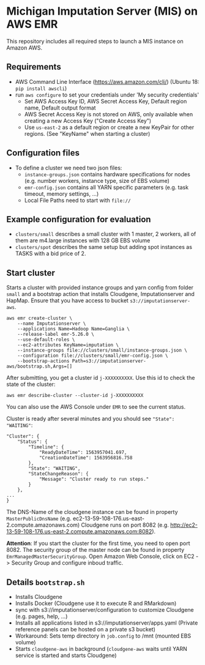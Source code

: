 # Michigan Imputation Server (MIS) on AWS EMR

This repository includes all required steps to launch a MIS instance on Amazon AWS. 

## Requirements
- AWS Command Line Interface (https://aws.amazon.com/cli/) (Ubuntu 18: `pip install awscli`)
- run `aws configure` to set your credentials under 'My security credentials'
  - Set AWS Access Key ID, AWS Secret Access Key, Default region name, Default output format
  - AWS Secret Access Key is not stored on AWS, only available when creating a new Access Key ("Create Access Key")
  - Use `us-east-2` as a default region or create a new KeyPair for other regions. (See "KeyName" when starting a cluster)


## Configuration files
- To define a cluster we need two json files:
  - `instance-groups.json` contains hardware specifications for nodes (e.g. number workers, instance type, size of EBS volume)
  - `emr-config.json` contains all YARN specific parameters (e.g. task timeout, memory settings, ...)
  - Local File Paths need to start with `file://`

## Example configuration for evaluation
- `clusters/small` describes a small cluster with 1 master, 2 workers, all of them are m4.large instances with 128 GB EBS volume
- `clusters/spot` describes the same setup but adding spot instances as TASKS with a bid price of 2.

## Start cluster

Starts a cluster with provided instance groups and yarn config from folder `small` and a bootstrap action that installs Cloudgene, Imputationserver and HapMap. Ensure that you have access to bucket `s3://imputationserver-aws`.

```
aws emr create-cluster \
    --name Imputationserver \
    --applications Name=Hadoop Name=Ganglia \
    --release-label emr-5.26.0 \
    --use-default-roles \
    --ec2-attributes KeyName=imputation \
    --instance-groups file://clusters/small/instance-groups.json \
    --configuration file://clusters/small/emr-config.json \
    --bootstrap-actions Path=s3://imputationserver-aws/bootstrap.sh,Args=[]
```

After submitting, you get a cluster id `j-XXXXXXXXXX`. Use this id to check the state of the cluster:

```
aws emr describe-cluster --cluster-id j-XXXXXXXXXX
```
You can also use the AWS Console under `EMR` to see the current status.

Cluster is ready after several minutes and you should see `"State": "WAITING"`:

```
"Cluster": {
    "Status": {
        "Timeline": {
            "ReadyDateTime": 1563957041.697,
            "CreationDateTime": 1563956816.758
        },
        "State": "WAITING",
        "StateChangeReason": {
            "Message": "Cluster ready to run steps."
        }
    },
...
}
```

The DNS-Name of the cloudgene instance can be found in property `MasterPublicDnsName` (e.g. ec2-13-59-108-176.us-east-2.compute.amazonaws.com) Cloudgene runs on port 8082 (e.g. http://ec2-13-59-108-176.us-east-2.compute.amazonaws.com:8082).

**Attention**: If you start the cluster for the first time, you need to open port 8082. The security group of the master node can be found in property `EmrManagedMasterSecurityGroup`. Open Amazon Web Console, click on EC2 -> Security Group and configure inboud traffic.

## Details `bootstrap.sh`

- Installs Cloudgene
- Installs Docker (Cloudgene use it to execute R and RMarkdown)
- sync with s3://imputationserver/configuration to customize Cloudgene (e.g. pages, help, ...)
- Installs all applications listed in s3://imputationserver/apps.yaml (Private reference panels can be hosted on a private s3 bucket)
- Workaround: Sets temp directory in `job.config` to /mnt (mounted EBS volume)
- Starts `cloudgene-aws` in background (`cloudgene-aws` waits until YARN service is started and starts Cloudgene)
